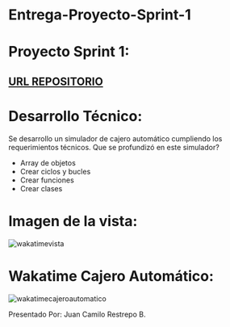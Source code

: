 # Entrega-Proyecto-Sprint-1
# Proyecto Sprint 1:
## [URL REPOSITORIO](https://github.com/camilorestrepodev/Entrega-Proyecto-Sprint-1)

# Desarrollo Técnico:
Se desarrollo un simulador de cajero automático cumpliendo los requerimientos técnicos.
Que se profundizó en este simulador?
- Array de objetos
- Crear ciclos y bucles
- Crear funciones
- Crear clases

# Imagen de la vista:
![wakatimevista](https://user-images.githubusercontent.com/119947851/209153108-b411cb95-a722-4a5c-8bcc-defbc358bbc6.png)


# Wakatime Cajero Automático:
![wakatimecajeroautomatico](https://user-images.githubusercontent.com/119947851/209151879-735bcb17-e770-40d0-a3d2-3ffbdc158d9b.png)

Presentado Por:
Juan Camilo Restrepo B.
